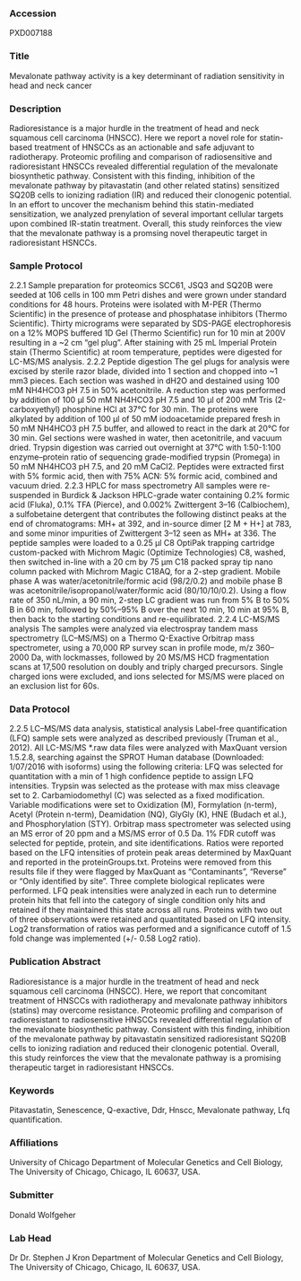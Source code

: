 ### Accession
PXD007188

### Title
Mevalonate pathway activity is a key determinant of radiation sensitivity in head and neck cancer

### Description
Radioresistance is a major hurdle in the treatment of head and neck squamous cell carcinoma (HNSCC). Here we report a novel role for statin-based treatment of HNSCCs as an actionable and safe adjuvant to radiotherapy. Proteomic profiling and comparison of radiosensitive and radioresistant HNSCCs revealed differential regulation of the mevalonate biosynthetic pathway. Consistent with this finding, inhibition of the mevalonate pathway by pitavastatin (and other related statins) sensitized SQ20B cells to ionizing radiation (IR) and reduced their clonogenic potential. In an effort to uncover the mechanism behind this statin-mediated sensitization, we analyzed prenylation of several important cellular targets upon combined IR-statin treatment. Overall, this study reinforces the view that the mevalonate pathway is a promsing novel therapeutic target in radioresistant HSNCCs.

### Sample Protocol
2.2.1 Sample preparation for proteomics SCC61, JSQ3 and SQ20B were seeded at 106 cells in 100 mm Petri dishes and were grown under standard conditions for 48 hours. Proteins were isolated with M-PER (Thermo Scientific) in the presence of protease and phosphatase inhibitors (Thermo Scientific). Thirty micrograms were separated by SDS-PAGE electrophoresis on a 12% MOPS buffered 1D Gel (Thermo Scientific) run for 10 min at 200V resulting in a ~2 cm “gel plug”. After staining with 25 mL Imperial Protein stain (Thermo Scientific) at room temperature, peptides were digested for LC-MS/MS analysis.  2.2.2 Peptide digestion  The gel plugs for analysis were excised by sterile razor blade, divided into 1 section and chopped into ~1 mm3 pieces. Each section was washed in dH2O and destained using 100 mM NH4HCO3 pH 7.5 in 50% acetonitrile. A reduction step was performed by addition of 100 μl 50 mM NH4HCO3 pH 7.5 and 10 μl of 200 mM Tris (2-carboxyethyl) phosphine HCl at 37°C for 30 min. The proteins were alkylated by addition of 100 μl of 50 mM iodoacetamide prepared fresh in 50 mM NH4HCO3 pH 7.5 buffer, and allowed to react in the dark at 20°C for 30 min. Gel sections were washed in water, then acetonitrile, and vacuum dried. Trypsin digestion was carried out overnight at 37°C with 1:50-1:100 enzyme–protein ratio of sequencing grade-modified trypsin (Promega) in 50 mM NH4HCO3 pH 7.5, and 20 mM CaCl2. Peptides were extracted first with 5% formic acid, then with 75% ACN: 5% formic acid, combined and vacuum dried.  2.2.3 HPLC for mass spectrometry All samples were re-suspended in Burdick & Jackson HPLC-grade water containing 0.2% formic acid (Fluka), 0.1% TFA (Pierce), and 0.002% Zwittergent 3–16 (Calbiochem), a sulfobetaine detergent that contributes the following distinct peaks at the end of chromatograms: MH+ at 392, and in-source dimer [2 M + H+] at 783, and some minor impurities of Zwittergent 3–12 seen as MH+ at 336. The peptide samples were loaded to a 0.25 μl C8 OptiPak trapping cartridge custom-packed with Michrom Magic (Optimize Technologies) C8, washed, then switched in-line with a 20 cm by 75 μm C18 packed spray tip nano column packed with Michrom Magic C18AQ, for a 2-step gradient. Mobile phase A was water/acetonitrile/formic acid (98/2/0.2) and mobile phase B was acetonitrile/isopropanol/water/formic acid (80/10/10/0.2). Using a flow rate of 350 nL/min, a 90 min, 2-step LC gradient was run from 5% B to 50% B in 60 min, followed by 50%–95% B over the next 10 min, 10 min at 95% B, then back to the starting conditions and re-equilibrated.  2.2.4 LC-MS/MS analysis  The samples were analyzed via electrospray tandem mass spectrometry (LC–MS/MS) on a Thermo Q-Exactive Orbitrap mass spectrometer, using a 70,000 RP survey scan in profile mode, m/z 360–2000 Da, with lockmasses, followed by 20 MS/MS HCD fragmentation scans at 17,500 resolution on doubly and triply charged precursors. Single charged ions were excluded, and ions selected for MS/MS were placed on an exclusion list for 60s.

### Data Protocol
2.2.5 LC–MS/MS data analysis, statistical analysis  Label-free quantification (LFQ) sample sets were analyzed as described previously (Truman et al., 2012). All LC-MS/MS *.raw data files were analyzed with MaxQuant version 1.5.2.8, searching against the SPROT Human database (Downloaded: 1/07/2016 with isoforms) using the following criteria: LFQ was selected for quantitation with a min of 1 high confidence peptide to assign LFQ intensities. Trypsin was selected as the protease with max miss cleavage set to 2. Carbamiodomethyl (C) was selected as a fixed modification. Variable modifications were set to Oxidization (M), Formylation (n-term), Acetyl (Protein n-term), Deamidation (NQ), GlyGly (K), HNE (Budach et al.), and Phosphorylation (STY). Orbitrap mass spectrometer was selected using an MS error of 20 ppm and a MS/MS error of 0.5 Da. 1% FDR cutoff was selected for peptide, protein, and site identifications. Ratios were reported based on the LFQ intensities of protein peak areas determined by MaxQuant and reported in the proteinGroups.txt. Proteins were removed from this results file if they were flagged by MaxQuant as “Contaminants”, “Reverse” or “Only identified by site”. Three complete biological replicates were performed. LFQ peak intensities were analyzed in each run to determine protein hits that fell into the category of single condition only hits and retained if they maintained this state across all runs. Proteins with two out of three observations were retained and quantitated based on LFQ intensity. Log2 transformation of ratios was performed and a significance cutoff of 1.5 fold change was implemented (+/- 0.58 Log2 ratio).

### Publication Abstract
Radioresistance is a major hurdle in the treatment of head and neck squamous cell carcinoma (HNSCC). Here, we report that concomitant treatment of HNSCCs with radiotherapy and mevalonate pathway inhibitors (statins) may overcome resistance. Proteomic profiling and comparison of radioresistant to radiosensitive HNSCCs revealed differential regulation of the mevalonate biosynthetic pathway. Consistent with this finding, inhibition of the mevalonate pathway by pitavastatin sensitized radioresistant SQ20B cells to ionizing radiation and reduced their clonogenic potential. Overall, this study reinforces the view that the mevalonate pathway is a promising therapeutic target in radioresistant HNSCCs.

### Keywords
Pitavastatin, Senescence, Q-exactive, Ddr, Hnscc, Mevalonate pathway, Lfq quantification.

### Affiliations
University of Chicago
Department of Molecular Genetics and Cell Biology, The University of Chicago, Chicago, IL 60637, USA.

### Submitter
Donald Wolfgeher

### Lab Head
Dr Dr. Stephen J Kron
Department of Molecular Genetics and Cell Biology, The University of Chicago, Chicago, IL 60637, USA.


